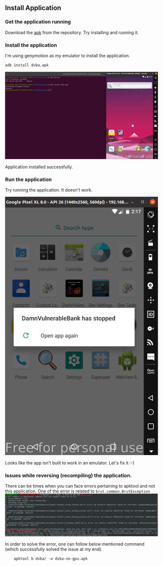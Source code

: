 ## Install Application

### Get the application running

Download the [apk](https://github.com/rewanthtammana/Damn-Vulnerable-Bank/raw/master/dvba.apk) from the repository. Try installing and running it.

### Install the application

I'm using genymotion as my emulator to install the application.

```bash
adb install dvba.apk
```

![Install app](../images/install-app.png)

Application installed successfully.

### Run the application

Try running the application. It doesn't work.

![App crashed](../images/app-crash.png)

Looks like the app isn't built to work in an emulator. Let's fix it :-)


### Issues while reversing (recompiling) the application. 

There can be times when you can face errors pertaining to apktool and not this application. 
One of the error is related to `brut.common.BrutException`
![Exception Image](../images/dvba-brut.png)

In order to solve the error, one can follow below mentioned command (which successfully solved the issue at my end). 
 ``` apktool empty-framework-dir --force 
     apktool b dvba/ -o dvba-no-gpu.apk
 ```


